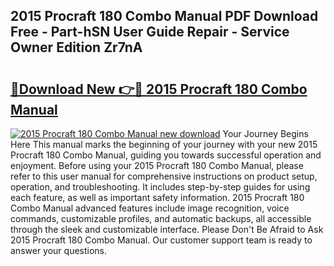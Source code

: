 ## 2015 Procraft 180 Combo Manual PDF Download Free - Part-hSN User Guide Repair - Service Owner Edition Zr7nA

# <h2><a href="http://bc6543.oget.top/?id=2015+Procraft+180+Combo+Manual">🔗Download New 👉🔴 2015 Procraft 180 Combo Manual</a></h2>

[![2015 Procraft 180 Combo Manual new download](https://i.imgur.com/5g1atiW.png)](http://bc6543.oget.top/?id=2015+Procraft+180+Combo+Manual)
Your Journey Begins Here This manual marks the beginning of your journey with your new 2015 Procraft 180 Combo Manual, guiding you towards successful operation and enjoyment. Before using your 2015 Procraft 180 Combo Manual, please refer to this user manual for comprehensive instructions on product setup, operation, and troubleshooting. It includes step-by-step guides for using each feature, as well as important safety information. 2015 Procraft 180 Combo Manual advanced features include image recognition, voice commands, customizable profiles, and automatic backups, all accessible through the sleek and customizable interface. Please Don't Be Afraid to Ask 2015 Procraft 180 Combo Manual. Our customer support team is ready to answer your questions.
